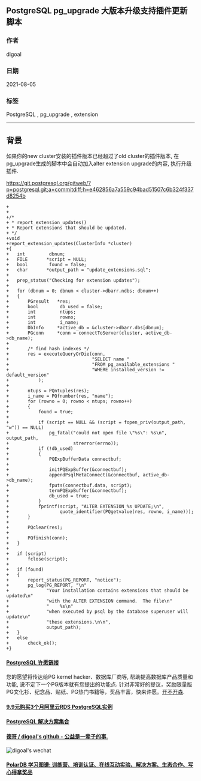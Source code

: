 ## PostgreSQL pg_upgrade 大版本升级支持插件更新脚本  
    
### 作者    
digoal    
    
### 日期    
2021-08-05     
    
### 标签    
PostgreSQL , pg_upgrade , extension       
    
----    
    
## 背景    
如果你的new cluster安装的插件版本已经超过了old cluster的插件版本, 在pg_upgrade生成的脚本中会自动加入alter extension upgrade的内容, 执行升级插件.    
  
https://git.postgresql.org/gitweb/?p=postgresql.git;a=commitdiff;h=e462856a7a559c94bad51507c6b324f337d8254b  
  
```  
+  
+  
+/*  
+ * report_extension_updates()  
+ * Report extensions that should be updated.  
+ */  
+void  
+report_extension_updates(ClusterInfo *cluster)  
+{  
+   int         dbnum;  
+   FILE       *script = NULL;  
+   bool        found = false;  
+   char       *output_path = "update_extensions.sql";  
+  
+   prep_status("Checking for extension updates");  
+  
+   for (dbnum = 0; dbnum < cluster->dbarr.ndbs; dbnum++)  
+   {  
+       PGresult   *res;  
+       bool        db_used = false;  
+       int         ntups;  
+       int         rowno;  
+       int         i_name;  
+       DbInfo     *active_db = &cluster->dbarr.dbs[dbnum];  
+       PGconn     *conn = connectToServer(cluster, active_db->db_name);  
+  
+       /* find hash indexes */  
+       res = executeQueryOrDie(conn,  
+                               "SELECT name "  
+                               "FROM pg_available_extensions "  
+                               "WHERE installed_version != default_version"  
+           );  
+  
+       ntups = PQntuples(res);  
+       i_name = PQfnumber(res, "name");  
+       for (rowno = 0; rowno < ntups; rowno++)  
+       {  
+           found = true;  
+  
+           if (script == NULL && (script = fopen_priv(output_path, "w")) == NULL)  
+               pg_fatal("could not open file \"%s\": %s\n", output_path,  
+                        strerror(errno));  
+           if (!db_used)  
+           {  
+               PQExpBufferData connectbuf;  
+  
+               initPQExpBuffer(&connectbuf);  
+               appendPsqlMetaConnect(&connectbuf, active_db->db_name);  
+               fputs(connectbuf.data, script);  
+               termPQExpBuffer(&connectbuf);  
+               db_used = true;  
+           }  
+           fprintf(script, "ALTER EXTENSION %s UPDATE;\n",  
+                   quote_identifier(PQgetvalue(res, rowno, i_name)));  
+       }  
+  
+       PQclear(res);  
+  
+       PQfinish(conn);  
+   }  
+  
+   if (script)  
+       fclose(script);  
+  
+   if (found)  
+   {  
+       report_status(PG_REPORT, "notice");  
+       pg_log(PG_REPORT, "\n"  
+              "Your installation contains extensions that should be updated\n"  
+              "with the ALTER EXTENSION command.  The file\n"  
+              "    %s\n"  
+              "when executed by psql by the database superuser will update\n"  
+              "these extensions.\n\n",  
+              output_path);  
+   }  
+   else  
+       check_ok();  
+}  
```  
  
  
#### [PostgreSQL 许愿链接](https://github.com/digoal/blog/issues/76 "269ac3d1c492e938c0191101c7238216")
您的愿望将传达给PG kernel hacker、数据库厂商等, 帮助提高数据库产品质量和功能, 说不定下一个PG版本就有您提出的功能点. 针对非常好的提议，奖励限量版PG文化衫、纪念品、贴纸、PG热门书籍等，奖品丰富，快来许愿。[开不开森](https://github.com/digoal/blog/issues/76 "269ac3d1c492e938c0191101c7238216").  
  
  
#### [9.9元购买3个月阿里云RDS PostgreSQL实例](https://www.aliyun.com/database/postgresqlactivity "57258f76c37864c6e6d23383d05714ea")
  
  
#### [PostgreSQL 解决方案集合](https://yq.aliyun.com/topic/118 "40cff096e9ed7122c512b35d8561d9c8")
  
  
#### [德哥 / digoal's github - 公益是一辈子的事.](https://github.com/digoal/blog/blob/master/README.md "22709685feb7cab07d30f30387f0a9ae")
  
  
![digoal's wechat](../pic/digoal_weixin.jpg "f7ad92eeba24523fd47a6e1a0e691b59")
  
  
#### [PolarDB 学习图谱: 训练营、培训认证、在线互动实验、解决方案、生态合作、写心得拿奖品](https://www.aliyun.com/database/openpolardb/activity "8642f60e04ed0c814bf9cb9677976bd4")
  
